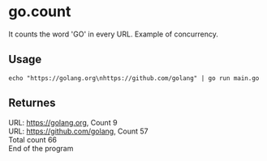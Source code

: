 # go.count

It counts the word 'GO' in every URL.
Example of concurrency.

## Usage 

```
echo "https://golang.org\nhttps://github.com/golang" | go run main.go
```
## Returnes

URL: https://golang.org, Count  9 <br>
URL: https://github.com/golang, Count 57 <br>
Total count 66 <br>
End of the program <br>
